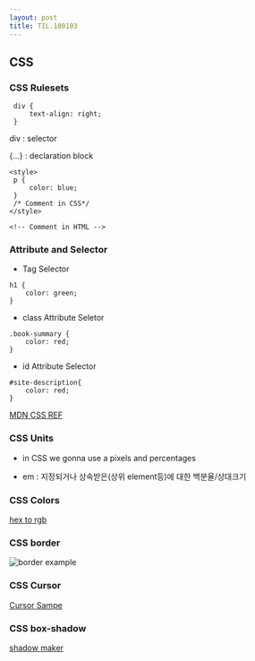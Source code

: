 ```yaml
---
layout: post
title: TIL.180103
---
```


## CSS

### CSS Rulesets

```
 div {
     text-align: right;
 }
```
 
 div : selector

 {...} : declaration block

```
<style> 
 p {
     color: blue;
 }
 /* Comment in CSS*/
</style>

<!-- Comment in HTML -->
```

### Attribute and Selector

* Tag Selector
```
h1 {
    color: green;
}
```

* class Attribute Seletor
```
.book-summary {
    color: red;
}
```

* id Attribute Selector
```
#site-description{
    color: red;
}
```

[MDN CSS REF](https://developer.mozilla.org/en-US/docs/Web/CSS/Reference)


### CSS Units

* in CSS we gonna use a pixels and percentages

* em : 지정되거나 상속받은(상위 element등)에 대한 백분율/상대크기


### CSS Colors
[hex to rgb](https://www.webpagefx.com/web-design/hex-to-rgb/)

### CSS border
![border example](http://udacity.github.io/fend/lessons/L3/problem-set/02-style-an-image/border-styles.jpg)

### CSS Cursor
[Cursor Sampe](https://css-tricks.com/almanac/properties/c/cursor/)


### CSS box-shadow
[shadow maker](https://www.cssmatic.com/box-shadow)

